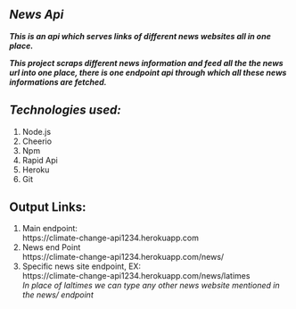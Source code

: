 ## <i>News Api</i>

<b><i>This is an api which serves links of different news websites all in one place. </i></b>

<b><i>This project scraps different news information and feed all the the news url into one place, there is one endpoint api
 through which all these news informations are fetched. </i></b>
 
 ## <i>Technologies used: </i>
 <ol>
  
  <li>Node.js</li>
  <li>Cheerio</li>
  <li>Npm</li>
  <li>Rapid Api</li>
  <li>Heroku</li>
  <li>Git</li>
  
 </ol>
 
 ## Output Links:
  
  <ol>
  
  <li> Main endpoint: </li> https://climate-change-api1234.herokuapp.com
  <li> News end Point </li> https://climate-change-api1234.herokuapp.com/news/
  <li> Specific news site endpoint, EX:</li> https://climate-change-api1234.herokuapp.com/news/latimes <I> <br />In place of laltimes we can type any other news website mentioned in the news/ endpoint</I>
  
  </ol>
 


